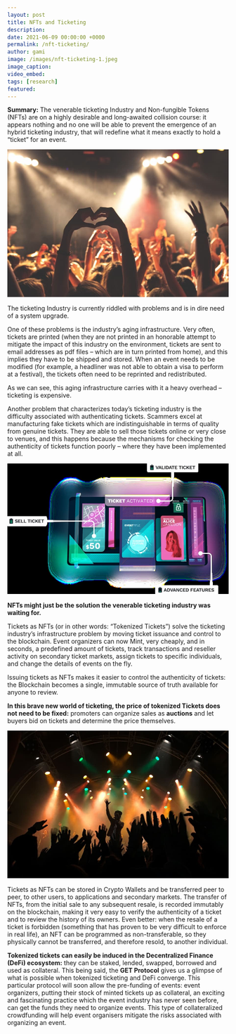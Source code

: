 ```yaml
---
layout: post
title: NFTs and Ticketing
description:
date: 2021-06-09 00:00:00 +0000
permalink: /nft-ticketing/
author: gami
image: /images/nft-ticketing-1.jpeg
image_caption:
video_embed: 
tags: [research]
featured: 
---
```


**Summary:** The venerable ticketing Industry and Non-fungible Tokens (NFTs) are on a highly desirable and long-awaited collision course: it appears nothing and no one will be able to prevent the emergence of an hybrid ticketing industry, that will redefine what it means exactly to hold a “ticket” for an event.

![NFT Ticketing](/images/nft-ticketing-2.jpeg)

The ticketing Industry is currently riddled with problems and is in dire need of a system upgrade.

One of these problems is the industry’s aging infrastructure. Very often, tickets are printed (when they are not printed in an honorable attempt to mitigate the impact of this industry on the environment, tickets are sent to email addresses as pdf files – which are in turn printed from home), and this implies they have to be shipped and stored. When an event needs to be modified (for example, a headliner was not able to obtain a visa to perform at a festival), the tickets often need to be reprinted and redistributed.

As we can see, this aging infrastructure carries with it a heavy overhead – ticketing is expensive.

Another problem that characterizes today’s ticketing industry is the difficulty associated with authenticating tickets. Scammers excel at manufacturing fake tickets which are indistinguishable in terms of quality from genuine tickets. They are able to sell those tickets online or very close to venues, and this happens because the mechanisms for checking the authenticity of tickets function poorly – where they have been implemented at all.

![NFT Ticketing](/images/nft-ticketing-3.jpeg)

**NFTs might just be the solution the venerable ticketing industry was waiting for.**

Tickets as NFTs (or in other words: “Tokenized Tickets”) solve the ticketing industry’s infrastructure problem by moving ticket issuance and control to the blockchain. Event organizers can now Mint, very cheaply, and in seconds, a predefined amount of tickets, track transactions and reseller activity on secondary ticket markets, assign tickets to specific individuals, and change the details of events on the fly.

Issuing tickets as NFTs makes it easier to control the authenticity of tickets: the Blockchain becomes a single, immutable source of truth available for anyone to review.

**In this brave new world of ticketing, the price of tokenized Tickets does not need to be fixed:** promoters can organize sales as **auctions** and let buyers bid on tickets and determine the price themselves.

![NFT Ticketing](/images/nft-ticketing-4.jpeg)

Tickets as NFTs can be stored in Crypto Wallets and be transferred peer to peer, to other users, to applications and secondary markets. The transfer of NFTs, from the initial sale to any subsequent resale, is recorded immutably on the blockchain, making it very easy to verify the authenticity of a ticket and to review the history of its owners. Even better: when the resale of a ticket is forbidden (something that has proven to be very difficult to enforce in real life), an NFT can be programmed as non-transferable, so they physically cannot be transferred, and therefore resold, to another individual.

**Tokenized tickets can easily be induced in the Decentralized Finance (DeFi) ecosystem:** they can be staked, lended, swapped, borrowed and used as collateral. This being said, the **GET Protocol** gives us a glimpse of what is possible when tokenized ticketing and DeFi converge. This particular protocol will soon allow the pre-funding of events: event organizers, putting their stock of minted tickets up as collateral, an exciting and fascinating practice which the event industry has never seen before, can get the funds they need to organize events. This type of collateralized crowdfunding will help event organisers mitigate the risks associated with organizing an event.